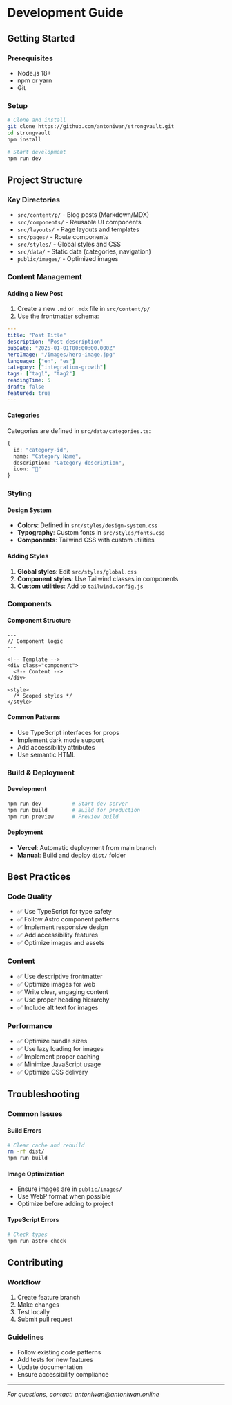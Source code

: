 # Development Guide

## Getting Started

### Prerequisites

- Node.js 18+
- npm or yarn
- Git

### Setup

```bash
# Clone and install
git clone https://github.com/antoniwan/strongvault.git
cd strongvault
npm install

# Start development
npm run dev
```

## Project Structure

### Key Directories

- `src/content/p/` - Blog posts (Markdown/MDX)
- `src/components/` - Reusable UI components
- `src/layouts/` - Page layouts and templates
- `src/pages/` - Route components
- `src/styles/` - Global styles and CSS
- `src/data/` - Static data (categories, navigation)
- `public/images/` - Optimized images

### Content Management

#### Adding a New Post

1. Create a new `.md` or `.mdx` file in `src/content/p/`
2. Use the frontmatter schema:

```yaml
---
title: "Post Title"
description: "Post description"
pubDate: "2025-01-01T00:00:00.000Z"
heroImage: "/images/hero-image.jpg"
language: ["en", "es"]
category: ["integration-growth"]
tags: ["tag1", "tag2"]
readingTime: 5
draft: false
featured: true
---
```

#### Categories

Categories are defined in `src/data/categories.ts`:

```typescript
{
  id: "category-id",
  name: "Category Name",
  description: "Category description",
  icon: "🎵"
}
```

### Styling

#### Design System

- **Colors**: Defined in `src/styles/design-system.css`
- **Typography**: Custom fonts in `src/styles/fonts.css`
- **Components**: Tailwind CSS with custom utilities

#### Adding Styles

1. **Global styles**: Edit `src/styles/global.css`
2. **Component styles**: Use Tailwind classes in components
3. **Custom utilities**: Add to `tailwind.config.js`

### Components

#### Component Structure

```astro
---
// Component logic
---

<!-- Template -->
<div class="component">
  <!-- Content -->
</div>

<style>
  /* Scoped styles */
</style>
```

#### Common Patterns

- Use TypeScript interfaces for props
- Implement dark mode support
- Add accessibility attributes
- Use semantic HTML

### Build & Deployment

#### Development

```bash
npm run dev          # Start dev server
npm run build        # Build for production
npm run preview      # Preview build
```

#### Deployment

- **Vercel**: Automatic deployment from main branch
- **Manual**: Build and deploy `dist/` folder

## Best Practices

### Code Quality

- ✅ Use TypeScript for type safety
- ✅ Follow Astro component patterns
- ✅ Implement responsive design
- ✅ Add accessibility features
- ✅ Optimize images and assets

### Content

- ✅ Use descriptive frontmatter
- ✅ Optimize images for web
- ✅ Write clear, engaging content
- ✅ Use proper heading hierarchy
- ✅ Include alt text for images

### Performance

- ✅ Optimize bundle sizes
- ✅ Use lazy loading for images
- ✅ Implement proper caching
- ✅ Minimize JavaScript usage
- ✅ Optimize CSS delivery

## Troubleshooting

### Common Issues

#### Build Errors

```bash
# Clear cache and rebuild
rm -rf dist/
npm run build
```

#### Image Optimization

- Ensure images are in `public/images/`
- Use WebP format when possible
- Optimize before adding to project

#### TypeScript Errors

```bash
# Check types
npm run astro check
```

## Contributing

### Workflow

1. Create feature branch
2. Make changes
3. Test locally
4. Submit pull request

### Guidelines

- Follow existing code patterns
- Add tests for new features
- Update documentation
- Ensure accessibility compliance

---

_For questions, contact: antoniwan@antoniwan.online_
